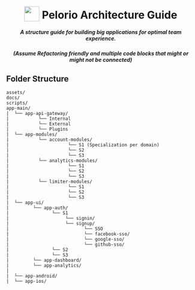 <h1 align="center">
<img width="40" valign="bottom" src="https://icon-library.com/images/project-icon-png/project-icon-png-8.jpg">
Pelorio Architecture Guide
</h1>
<h5 align="center">A structure guide for building big applications for optimal team experience.</h5>
<h5 align="center"> (Assume Refactoring friendly and multiple code blocks that might or might not be connected) </h5>

## Folder Structure

```
assets/
docs/
scripts/
app-main/
|  └── app-api-gateway/
|           └── Internal
|           └── External
|           └── Plugins
|  └── app-modules/
|           └── account-modules/
|                      └── S1 (Specialization per domain)
|                      └── S2
|                      └── S3
|           └── analytics-modules/
|                      └── S1
|                      └── S2
|                      └── S3   
|           └── limiter-modules/
|                      └── S1
|                      └── S2
|                      └── S3
|  └── app-ui/
|         └── app-auth/
|                └── S1
|                     └── signin/
|                     └── signup/
|                            └── SSO
|                            └── facebook-sso/
|                            └── google-sso/
|                            └── github-sso/
|                └── S2
|                └── S3
|         └── app-dashboard/
|         └── app-analytics/
|
|  └── app-android/
|  └── app-ios/  

```

